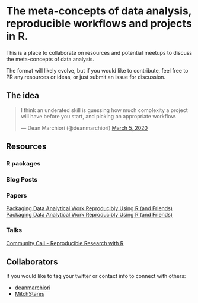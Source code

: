 # The meta-concepts of data analysis, reproducible workflows and projects in R.  

This is a place to collaborate on resources and potential meetups to discuss the 
meta-concepts of data analysis.  

The format will likely evolve, but if you would like to contribute, feel free
to PR any resources or ideas, or just submit an issue for discussion.  

## The idea  

<blockquote class="twitter-tweet"><p lang="en" dir="ltr">I think an underated skill is guessing how much complexity a project will have before you start, and picking an appropriate workflow.</p>&mdash; Dean Marchiori (@deanmarchiori) <a href="https://twitter.com/deanmarchiori/status/1235361729221099522?ref_src=twsrc%5Etfw">March 5, 2020</a></blockquote> <script async src="https://platform.twitter.com/widgets.js" charset="utf-8"></script>  

## Resources  


### R packages  


### Blog Posts  


### Papers  
[Packaging Data Analytical Work Reproducibly Using R (and Friends)](https://www.tandfonline.com/doi/abs/10.1080/00031305.2017.1375986?journalCode=utas20)   
[Packaging Data Analytical Work Reproducibly Using R (and Friends)](http://faculty.washington.edu/bmarwick/PDFs/Marwick-Boettiger-Mullen-2018-TAS-research-compendia.pdf)

### Talks   
[Community Call - Reproducible Research with R](https://ropensci.org/blog/2019/07/11/commcall-jul2019/)


## Collaborators  

If you would like to tag your twitter or contact info to connect with others:  

+ [deanmarchiori](https://twitter.com/deanmarchiori)  
+ [MitchStares](https://twitter.com/DeadTreeDude)  

